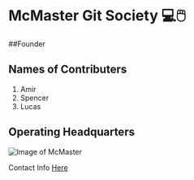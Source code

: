 # McMaster Git Society :computer::computer_mouse:
##Founder
## Names of Contributers 
1. Amir
2. Spencer
3. Lucas

## **Operating Headquarters**
![Image of McMaster](https://s-ec.bstatic.com/images/hotel/max1024x768/896/89669587.jpg)


Contact Info
[Here](https://www.math.mcmaster.ca/index.php/news/65-/professor/266-childs-aaron.html)

